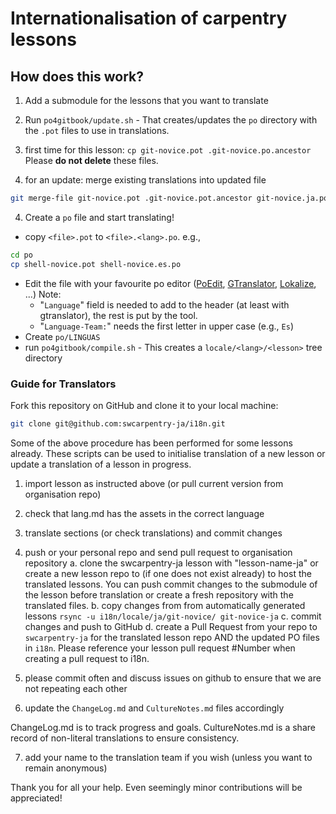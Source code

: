 # Internationalisation of carpentry lessons

## How does this work?

1. Add a submodule for the lessons that you want to translate
2. Run `po4gitbook/update.sh` - That creates/updates the `po` directory with the `.pot` files to use in translations.
3. first time for this lesson: `cp git-novice.pot .git-novice.po.ancestor` Please **do not delete** these files.

3. for an update: merge existing translations into updated file
```bash
git merge-file git-novice.pot .git-novice.pot.ancestor git-novice.ja.po
```
4. Create a `po` file and start translating!
 - copy `<file>.pot` to `<file>.<lang>.po`. e.g.,
 ```bash
 cd po
 cp shell-novice.pot shell-novice.es.po
 ```
 - Edit the file with your favourite po editor ([PoEdit](http://www.poedit.net),
 [GTranslator](https://wiki.gnome.org/Apps/Gtranslator), [Lokalize](https://userbase.kde.org/Lokalize), ...)
   Note:
    - "`Language`" field is needed to add to the header (at least with gtranslator), the rest is put by the tool.
    - "`Language-Team:`" needs the first letter in upper case (e.g., `Es`)
 - Create `po/LINGUAS`
 - run `po4gitbook/compile.sh` - This creates a `locale/<lang>/<lesson>` tree directory

### Guide for Translators

Fork this repository on GitHub and clone it to your local machine:
```bash
git clone git@github.com:swcarpentry-ja/i18n.git
```

Some of the above procedure has been performed for some lessons already.
These scripts can be used to initialise translation of a new lesson
or update a translation of a lesson in progress.

1. import lesson as instructed above (or pull current version from organisation repo)

2. check that lang.md has the assets in the correct language

3. translate sections (or check translations) and commit changes

4. push or your personal repo and send pull request to organisation repository
    a. clone the swcarpentry-ja lesson with "lesson-name-ja" or create a new lesson repo to (if one does not exist already) to host the translated lessons. 
You can push commit changes to the submodule of the lesson before translation or create a fresh repository with the translated files.
    b. copy changes from from automatically generated lessons `rsync -u i18n/locale/ja/git-novice/ git-novice-ja`
    c. commit changes and push to GitHub
    d. create a Pull Request from your repo to `swcarpentry-ja` for the translated lesson repo AND the updated PO files in `i18n`. Please reference your lesson pull request #Number when creating a pull request to i18n.   

5. please commit often and discuss issues on github to ensure that we are not repeating each other

6. update the `ChangeLog.md` and `CultureNotes.md` files accordingly

ChangeLog.md is to track progress and goals. CultureNotes.md is a share record of non-literal translations to ensure consistency.

7. add your name to the translation team if you wish (unless you want to remain anonymous)

Thank you for all your help. Even seemingly minor contributions will be appreciated!
